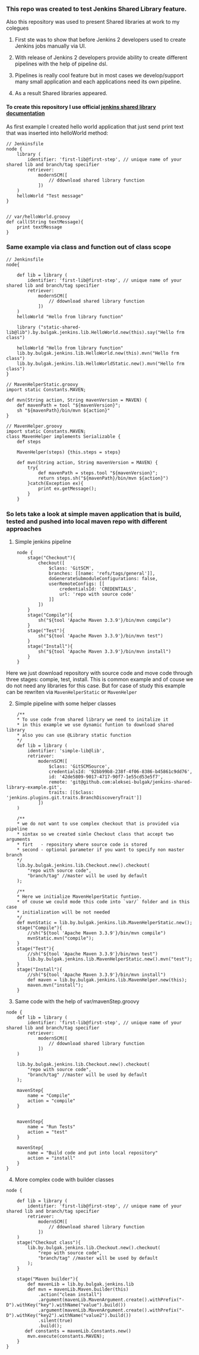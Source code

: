 ### This repo was created to test Jenkins Shared Library feature.

Also this repository was used to present Shared libraries at work to my colegues

1. First ste was to show that before Jenkins 2 developers used to create Jenkins jobs manually via UI.

2. With release of Jenkins 2 developers provide ability to create different pipelines with the help of pipeline dsl.

3. Pipelines  is really cool feature but in most cases we develop/support many small application and each applications need its own pipeline.

4. As a result Shared libraries appeared.

#### To create this repository I use official [jenkins shared library documentation](https://jenkins.io/doc/book/pipeline/shared-libraries/)

As first example I created hello world application that just send print text that was inserted into helloWorld method:

```
// Jenkinsfile
node {
	library (
		identifier: 'first-lib@first-step', // unique name of your shared lib and branch/tag specifier 
		retriever: 
			modernSCM([
                // ddownload shared library function
			])
	)
	helloWorld "Test message"
}


// var/helloWorld.groovy
def call(String textMessage){
	print textMessage
}
```

### Same example via class and function out of class scope
```
// Jenkinsfile
node{

	def lib = library (
		identifier: 'first-lib@first-step', // unique name of your shared lib and branch/tag specifier 
		retriever: 
			modernSCM([
                // ddownload shared library function
			])
	)
	helloWorld "Hello from library function"
	
    library ("static-shared-lib@lib").by.bulgak.jenkins.lib.HelloWorld.new(this).say("Hello frm class")

    helloWorld "Hello from library function"
    lib.by.bulgak.jenkins.lib.HelloWorld.new(this).mvn("Hello frm class")
    lib.by.bulgak.jenkins.lib.HelloWorldStatic.new().mvn("Hello frm class")
}

// MavenHelperStatic.groovy
import static Constants.MAVEN;

def mvn(String action, String mavenVersion = MAVEN) {
    def mavenPath = tool "${mavenVersion}";
    sh "${mavenPath}/bin/mvn ${action}"
}

// MavenHelper.groovy
import static Constants.MAVEN;
class MavenHelper implements Serializable {
    def steps
    
    MavenHelper(steps) {this.steps = steps}

    def mvn(String action, String mavenVersion = MAVEN) {
        try{
            def mavenPath = steps.tool "${mavenVersion}";
            return steps.sh("${mavenPath}/bin/mvn ${action}")
        }catch(Exception ex){
            print ex.getMessage();
        }
    }
```

### So lets take a look at simple maven application that is build, tested and pushed into local maven repo with different approaches

1. Simple jenkins pipeline

```
    node {
        stage("Checkout"){
            checkout([
                $class: 'GitSCM', 
                branches: [[name: 'refs/tags/general']], 
                doGenerateSubmoduleConfigurations: false, 
                userRemoteConfigs: [[
                    credentialsId: 'CREDENTIALS', 
                    url: 'repo with source code'
                ]]
            ])
        }
        stage("Compile"){
            sh("${tool 'Apache Maven 3.3.9'}/bin/mvn compile")
        }
        stage("Test"){
            sh("${tool 'Apache Maven 3.3.9'}/bin/mvn test")
        }
        stage("Install"){
            sh("${tool 'Apache Maven 3.3.9'}/bin/mvn install")
        }
    }
```

Here we just download repository with source code and move code through three stages: compie, test, install. This is common example and of couse we do not need any libraries for this case. But for case of study this example can be rewriten via `MavenHelperStatic` or `MavenHelper`

2. Simple pipeline with some helper classes
```
    /**
    * To use code from shared library we need to initalize it
    * in this example we use dynamic funtion to download shared library
    * also you can use @Library static function
    */
	def lib = library (
		identifier: 'simple-lib@lib', 
		retriever: 
			modernSCM([
				$class: 'GitSCMSource', 
				credentialsId: '92bb99b8-238f-4f06-8386-b45861c9dd76', 
				id: '42de5809-9017-4717-90f7-1e55cd53e5f7', 
				remote: 'git@github.com:aleksei-bulgak/jenkins-shared-library-example.git', 
				traits: [[$class: 'jenkins.plugins.git.traits.BranchDiscoveryTrait']]
			])
	)

    /**
    * we do not want to use complex checkout that is provided via pipeline 
    * sintax so we created simle Checkout class that accept two arguments
    * firt   - repository where source code is stored
    * second - optional parameter if you want to specify non master branch
    */ 
    lib.by.bulgak.jenkins.lib.Checkout.new().checkout(
        "repo with source code",
        "branch/tag" //master will be used by default
    );

    /**
    * Here we initialize MavenHelperStatic funtion.
    * of couse we could mode this code into `var/` folder and in this case 
    * initialization will be not needed 
    */
    def mvnStatic = lib.by.bulgak.jenkins.lib.MavenHelperStatic.new();
    stage("Compile"){
        //sh("${tool 'Apache Maven 3.3.9'}/bin/mvn compile")
        mvnStatic.mvn("compile");
    }
    stage("Test"){
        //sh("${tool 'Apache Maven 3.3.9'}/bin/mvn test")
        lib.by.bulgak.jenkins.lib.MavenHelperStatic.new().mvn("test");
    }
    stage("Install"){
        //sh("${tool 'Apache Maven 3.3.9'}/bin/mvn install")
        def maven = lib.by.bulgak.jenkins.lib.MavenHelper.new(this);
        maven.mvn("install");
    }
```

3. Same code with the help of var/mavenStep.groovy
```
node {
	def lib = library (
		identifier: 'first-lib@first-step', // unique name of your shared lib and branch/tag specifier 
		retriever: 
			modernSCM([
                // ddownload shared library function
			])
	)

    lib.by.bulgak.jenkins.lib.Checkout.new().checkout(
        "repo with source code",
        "branch/tag" //master will be used by default
    );

    mavenStep{
        name = "Compile"
        action = "compile"
    }


    mavenStep{
        name = "Run Tests"
        action = "test"
    }
    
    mavenStep{
        name = "Build code and put into local repository"
        action = "install"
    }
}
```
4. More complex code with builder classes
```
node {

	def lib = library (
		identifier: 'first-lib@first-step', // unique name of your shared lib and branch/tag specifier 
		retriever: 
			modernSCM([
                // ddownload shared library function
			])
	)
    stage("Checkout class"){
        lib.by.bulgak.jenkins.lib.Checkout.new().checkout(
            "repo with source code",
            "branch/tag" //master will be used by default
        );
    }

    stage("Maven builder"){
        def mavenLib = lib.by.bulgak.jenkins.lib
        def mvn = mavenLib.Maven.builder(this)
            .action("clean install")
            .argument(mavenLib.MavenArgument.create().withPrefix("-D").withKey("key").withName("value").build())
            .argument(mavenLib.MavenArgument.create().withPrefix("-D").withKey("key2").withName("value2").build())
            .silent(true)
            .build();
       def constants = mavenLib.Constants.new()
        mvn.execute(constants.MAVEN);
    }
}
```